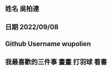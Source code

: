 姓名
吳柏連
----
日期
2022/09/08
----
Github Username
wupolien
---------------
我最喜歡的三件事
畫畫 打羽球 看書
---------------
